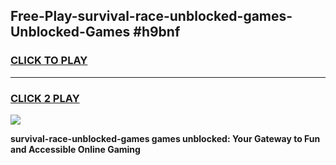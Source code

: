 
## Free-Play-survival-race-unblocked-games-Unblocked-Games #h9bnf
<h3>
<a href="https://news.freeplayer.one?title=survival-race-unblocked-games&ref=8M">CLICK TO PLAY</a></h3>
<hr>

<h3>
<a href="https://news.freeplayer.one?title=survival-race-unblocked-games&ref=8M">CLICK 2 PLAY</a>
  
</h3>

<a href="https://news.freeplayer.one?title=survival-race-unblocked-games&ref=8M"><img src="https://clearcache.store/games.png"></a>


**survival-race-unblocked-games games unblocked: Your Gateway to Fun and Accessible Online Gaming**
